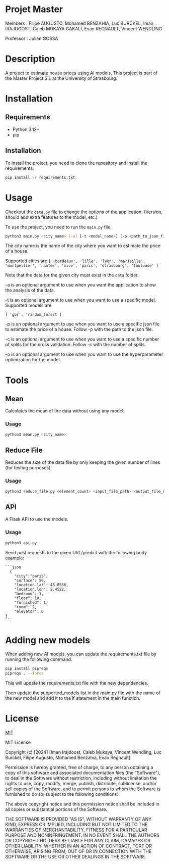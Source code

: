 # Projet Master

Members : Filipe AUGUSTO, Mohamed BENZAHIA, Luc BURCKEL, Iman IRAJDOOST, Caleb MUKAYA GAKALI, Evan REGNAULT, Vincent WENDLING

Professor : Julien GOSSA

# Description

A project to estimate house prices using AI models. This project is part of the Master Project SIL at the University of Strasbourg.

# Installation

## Requirements

- Python 3.12+
- pip

## Installation

To install the project, you need to clone the repository and install the requirements.

```bash
pip install -r requirements.txt
```

# Usage

Checkout the `data.py` file to change the options of the application. (Version, should add extra features to the model,
etc.)

To use the project, you need to run the `main.py` file.

```bash
python3 main.py <city_name> [-a] [-t <model_name>] [-p <path_to_json_file>] [-c <n_splits>] [-o]
```

The city name is the name of the city where you want to estimate the price of a house. 


Supported cities are 
``
[
    'bordeaux',
    'lille',
    'lyon',
    'marseille',
    'montpellier',
    'nantes',
    'nice',
    'paris',
    'strasbourg',
    'toulouse'
]
``

Note that the data for the given city must exist in the `data` folder.


-a is an optional argument to use when you want the application to show the analysis of the data.


-t is an optional argument to use when you want to use a specific model. Supported models are

``
[
    'gbr',
    'random_forest
]
``


-p is an optional argument to use when you want to use a specific json file to estimate the price of a house. Follow -p with the path to the json file.


-c is an optional argument to use when you want to use a specific number of splits for the cross validation. Follow -c with the number of splits.

-o is an optional argument to use when you want to use the hyperparameter optimization for the model.


# Tools

## Mean

Calculates the mean of the data without using any model.

### Usage

```bash
python3 mean.py <city_name>
```

## Reduce File

Reduces the size of the data file by only keeping the given number of lines (for testing purposes).

### Usage

```bash
python3 reduce_file.py <element_count> <input_file_path> <output_file_name>
```

## API

A Flask API to use the models.

### Usage

```bash
python3 api.py
```

Send post requests to the given URL/predict with the following body example:
    
    ```json
      {
        "city":"paris",
        "surface": 50,
        "location.lat": 48.8566,
        "location.lon": 2.4522,
        "bedroom": 1,
        "floor": 10,
        "furnished": 1,
        "room": 2,
        "elevator": 0
    }
    ```

# Adding new models

When adding new AI models, you can update the requirements.txt file by running the following command.

```bash
pip install pipreqs
pipreqs . --force
```

This will update the requirements.txt file with the new dependencies.

Then update the supported_models list in the main.py file with the name of the new model and add it to the if statement in the main function.

# License

[MIT](https://choosealicense.com/licenses/mit/)

MIT License

Copyright (c) [2024] [Iman Irajdoost, Caleb Mukaya, Vincent Wendling, Luc Burckel, Filipe Augusto, Mohamed Benzahia, Evan Regnault]

Permission is hereby granted, free of charge, to any person obtaining a copy
of this software and associated documentation files (the "Software"), to deal
in the Software without restriction, including without limitation the rights
to use, copy, modify, merge, publish, distribute, sublicense, and/or sell
copies of the Software, and to permit persons to whom the Software is
furnished to do so, subject to the following conditions:

The above copyright notice and this permission notice shall be included in all
copies or substantial portions of the Software.

THE SOFTWARE IS PROVIDED "AS IS", WITHOUT WARRANTY OF ANY KIND, EXPRESS OR
IMPLIED, INCLUDING BUT NOT LIMITED TO THE WARRANTIES OF MERCHANTABILITY,
FITNESS FOR A PARTICULAR PURPOSE AND NONINFRINGEMENT. IN NO EVENT SHALL THE
AUTHORS OR COPYRIGHT HOLDERS BE LIABLE FOR ANY CLAIM, DAMAGES OR OTHER
LIABILITY, WHETHER IN AN ACTION OF CONTRACT, TORT OR OTHERWISE, ARISING FROM,
OUT OF OR IN CONNECTION WITH THE SOFTWARE OR THE USE OR OTHER DEALINGS IN THE
SOFTWARE.